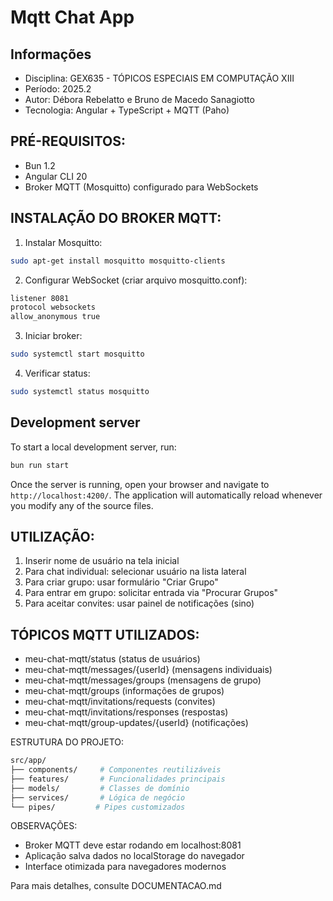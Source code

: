 # Mqtt Chat App

## Informações

- Disciplina: GEX635 - TÓPICOS ESPECIAIS EM COMPUTAÇÃO XIII
- Período: 2025.2
- Autor: Débora Rebelatto e Bruno de Macedo Sanagiotto
- Tecnologia: Angular + TypeScript + MQTT (Paho)

## PRÉ-REQUISITOS:

- Bun 1.2
- Angular CLI 20
- Broker MQTT (Mosquitto) configurado para WebSockets

## INSTALAÇÃO DO BROKER MQTT:

1. Instalar Mosquitto:

```bash
sudo apt-get install mosquitto mosquitto-clients
```

2. Configurar WebSocket (criar arquivo mosquitto.conf):

```bash
listener 8081
protocol websockets
allow_anonymous true
```

3. Iniciar broker:

```bash
sudo systemctl start mosquitto
```

4. Verificar status:

```bash
sudo systemctl status mosquitto
```

## Development server

To start a local development server, run:

```bash
bun run start
```

Once the server is running, open your browser and navigate to `http://localhost:4200/`. The application will automatically reload whenever you modify any of the source files.

## UTILIZAÇÃO:

1. Inserir nome de usuário na tela inicial
2. Para chat individual: selecionar usuário na lista lateral
3. Para criar grupo: usar formulário "Criar Grupo"
4. Para entrar em grupo: solicitar entrada via "Procurar Grupos"
5. Para aceitar convites: usar painel de notificações (sino)

## TÓPICOS MQTT UTILIZADOS:

- meu-chat-mqtt/status (status de usuários)
- meu-chat-mqtt/messages/{userId} (mensagens individuais)
- meu-chat-mqtt/messages/groups (mensagens de grupo)
- meu-chat-mqtt/groups (informações de grupos)
- meu-chat-mqtt/invitations/requests (convites)
- meu-chat-mqtt/invitations/responses (respostas)
- meu-chat-mqtt/group-updates/{userId} (notificações)

ESTRUTURA DO PROJETO:

```bash
src/app/
├── components/     # Componentes reutilizáveis
├── features/       # Funcionalidades principais
├── models/         # Classes de domínio
├── services/       # Lógica de negócio
└── pipes/         # Pipes customizados
```

OBSERVAÇÕES:

- Broker MQTT deve estar rodando em localhost:8081
- Aplicação salva dados no localStorage do navegador
- Interface otimizada para navegadores modernos

Para mais detalhes, consulte DOCUMENTACAO.md
